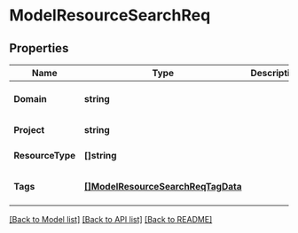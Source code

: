 # ModelResourceSearchReq

## Properties
Name | Type | Description | Notes
------------ | ------------- | ------------- | -------------
**Domain** | **string** |  | [optional] [default to null]
**Project** | **string** |  | [default to null]
**ResourceType** | **[]string** |  | [default to null]
**Tags** | [**[]ModelResourceSearchReqTagData**](model.ResourceSearchReqTagData.md) |  | [optional] [default to null]

[[Back to Model list]](../README.md#documentation-for-models) [[Back to API list]](../README.md#documentation-for-api-endpoints) [[Back to README]](../README.md)


